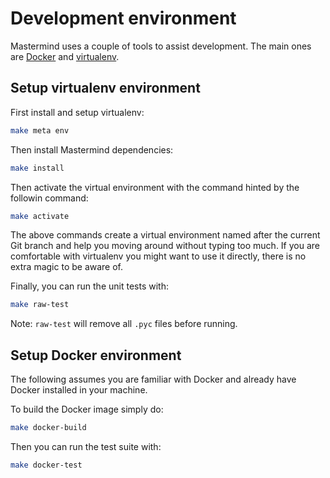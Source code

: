 # Development environment

Mastermind uses a couple of tools to assist development.  The main ones are
[Docker][docker] and [virtualenv][virtualenv].


## Setup virtualenv environment

First install and setup virtualenv:

```sh
make meta env
```

Then install Mastermind dependencies:

```sh
make install
```

Then activate the virtual environment with the command hinted by the followin
command:

```sh
make activate
```

The above commands create a virtual environment named after the current Git
branch and help you moving around without typing too much.  If you are
comfortable with virtualenv you might want to use it directly, there is no
extra magic to be aware of.


Finally, you can run the unit tests with:

```sh
make raw-test
```

Note: `raw-test` will remove all `.pyc` files before running.


## Setup Docker environment

The following assumes you are familiar with Docker and already have Docker
installed in your machine.

To build the Docker image simply do:

```sh
make docker-build
```

Then you can run the test suite with:

```sh
make docker-test
```


[virtualenv]: https://pypi.python.org/pypi/virtualenv
[docker]: https://docker.com
